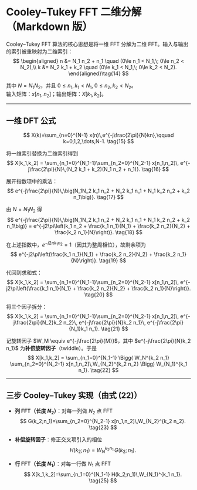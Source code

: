 # Cooley–Tukey FFT 二维分解（Markdown 版）

Cooley–Tukey FFT 算法的核心思想是将一维 FFT 分解为二维 FFT。输入与输出的索引被重映射为二维索引：
$$
\begin{aligned}
n &= N_1 n_2 + n_1 \quad (0\le n_1 < N_1,\; 0\le n_2 < N_2),\\
k &= N_2 k_1 + k_2 \quad (0\le k_1 < N_1,\; 0\le k_2 < N_2).
\end{aligned}\tag{14}
$$

其中 $N=N_1 N_2$，并且 $0\le n_1,k_1 < N_1,\;0\le n_2,k_2 < N_2$。  
输入矩阵：$x[n_1,n_2]$；输出矩阵：$X[k_1,k_2]$。

---

## 一维 DFT 公式
$$
X(k)=\sum_{n=0}^{N-1} x(n)\,e^{-j\frac{2\pi}{N}kn},\qquad k=0,1,2,\dots,N-1.
\tag{15}
$$

将一维索引替换为二维索引得到
$$
X[k_1,k_2]
= \sum_{n_1=0}^{N_1-1}\sum_{n_2=0}^{N_2-1}
x[n_1,n_2]\,
e^{-j\frac{2\pi}{N}\,(N_2 k_1 + k_2)(N_1 n_2 + n_1)}.
\tag{16}
$$

展开指数项中的乘法：
$$
e^{-j\frac{2\pi}{N}\,\big(N_1N_2 k_1 n_2 + N_2 k_1 n_1 + N_1 k_2 n_2 + k_2 n_1\big)}.
\tag{17}
$$

由 $N=N_1N_2$ 得
$$
e^{-j\frac{2\pi}{N}\,\big(N_1N_2 k_1 n_2 + N_2 k_1 n_1 + N_1 k_2 n_2 + k_2 n_1\big)}
= e^{-j2\pi\left(k_1 n_2 + \frac{k_1 n_1}{N_1} + \frac{k_2 n_2}{N_2} + \frac{k_2 n_1}{N}\right)}.
\tag{18}
$$

在上述指数中，$e^{-j2\pi k_1 n_2}=1$（因其为整周相位），故剩余项为
$$
e^{-j2\pi\left(\frac{k_1 n_1}{N_1} + \frac{k_2 n_2}{N_2} + \frac{k_2 n_1}{N}\right)}.
\tag{19}
$$

代回到求和式：
$$
X[k_1,k_2]
= \sum_{n_1=0}^{N_1-1}\sum_{n_2=0}^{N_2-1}
x[n_1,n_2]\,
e^{-j2\pi\left(\frac{k_1 n_1}{N_1} + \frac{k_2 n_2}{N_2} + \frac{k_2 n_1}{N}\right)}.
\tag{20}
$$

将三个因子拆分：
$$
X[k_1,k_2]
= \sum_{n_1=0}^{N_1-1}\sum_{n_2=0}^{N_2-1}
x[n_1,n_2]\,
e^{-j\frac{2\pi}{N_2}k_2 n_2}\,
e^{-j\frac{2\pi}{N}k_2 n_1}\,
e^{-j\frac{2\pi}{N_1}k_1 n_1}.
\tag{21}
$$

记旋转因子 $W_M \equiv e^{-j\frac{2\pi}{M}}$，其中 $e^{-j\frac{2\pi}{N}k_2 n_1}$ 为**补偿旋转因子**（twiddle）。于是
$$
X[k_1,k_2]
= \sum_{n_1=0}^{N_1-1}
\Bigg(
W_N^{k_2 n_1}
\sum_{n_2=0}^{N_2-1} x[n_1,n_2]\,W_{N_2}^{k_2 n_2}
\Bigg)
W_{N_1}^{k_1 n_1}.
\tag{22}
$$

---

## 三步 Cooley–Tukey 实现（由式 (22)）

- **列 FFT（长度 $N_2$）**：对每一列做 $N_2$ 点 FFT
  $$
  G(k_2;n_1)=\sum_{n_2=0}^{N_2-1} x[n_1,n_2]\,W_{N_2}^{k_2 n_2}.
  \tag{23}
  $$

- **补偿旋转因子**：修正交叉项引入的相位
  $$
  H(k_2;n_1)=W_N^{k_2 n_1}\,G(k_2;n_1).
  \tag{24}
  $$

- **行 FFT（长度 $N_1$）**：对每一行做 $N_1$ 点 FFT
  $$
  X[k_1,k_2]=\sum_{n_1=0}^{N_1-1} H(k_2;n_1)\,W_{N_1}^{k_1 n_1}.
  \tag{25}
  $$

